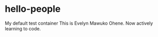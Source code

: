 # hello-people
My default test container
This is Evelyn Mawuko Ohene.  Now actively learning to code.
